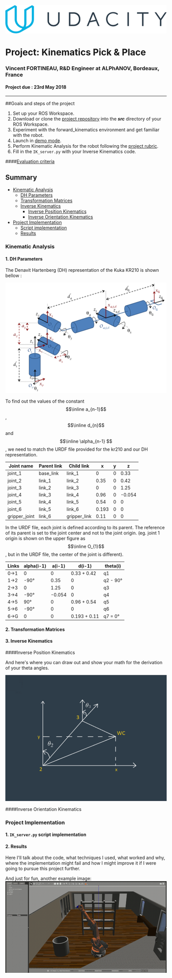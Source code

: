 ![udacity logo](misc/udacity_logo.png)
# Project: Kinematics Pick & Place
### Vincent FORTINEAU, R&D Engineer at ALPhANOV, Bordeaux, France

#### Project due : 23rd May 2018
---


##Goals and steps of the project

1. Set up your ROS Workspace.
2. Download or clone the [project repository](https://github.com/udacity/RoboND-Kinematics-Project) into the ***src*** directory of your ROS Workspace.  
3. Experiment with the forward_kinematics environment and get familiar with the robot.
4. Launch in [demo mode](https://classroom.udacity.com/nanodegrees/nd209/parts/7b2fd2d7-e181-401e-977a-6158c77bf816/modules/8855de3f-2897-46c3-a805-628b5ecf045b/lessons/91d017b1-4493-4522-ad52-04a74a01094c/concepts/ae64bb91-e8c4-44c9-adbe-798e8f688193).
5. Perform Kinematic Analysis for the robot following the [project rubric](https://review.udacity.com/#!/rubrics/972/view).
6. Fill in the `IK_server.py` with your Inverse Kinematics code. 


[//]: # (Image References)

[image1]: ./misc/misc1.png
[image2]: ./misc/misc3.png
[image3]: ./misc/misc2.png
[DH_schema]: ./misc/schema_DH.png

####[Evaluation criteria](https://review.udacity.com/#!/rubrics/972/view)  

## Summary

* [Kinematic Analysis](#part1)
	* [DH Parameters](#1-1)
	* [Transformation Matrices](#1-2)
	* [Inverse Kinematics](#1-3)
		* [Inverse Position Kinematics](#1-3-a)
		* [Inverse Orientation Kinematics](#1-3-b)
* [Project Implementation](#part2)
	* [Script implementation](#2-1)
	* [Results](#2-2)

### Kinematic Analysis <a name="part1"></a>
#### 1. DH Parameters <a name="1-1"></a>

The Denavit Hartenberg (DH) representation of the Kuka KR210 is shown bellow :

![Denavit-Hartenberg representation][DH_schema]

To find out the values of the constant $$\inline a_{n-1}$$, $$\inline d_{n}$$ and $$\inline \alpha_{n-1} $$, we need to match the URDF file provided for the kr210 and our DH representation. 

Joint name | Parent link | Child link | x   | y   | z 
---        | ---         | ---        | --- | --- | ---
joint_1    | base_link   | link_1     | 0   |  0  | 0.33
joint_2    | link_1      | link_2     | 0.35|  0  | 0.42
joint_3    | link_2      | link_3     | 0   |  0  | 1.25
joint_4    | link_3      | link_4     | 0.96|  0  | -0.054
joint_5    | link_4      | link_5     | 0.54|  0  | 0
joint_6    | link_5      | link_6     |0.193|  0  | 0
gripper_joint | link_6   | gripper_link|0.11|  0  | 0

In the URDF file, each joint is defined according to its parent. The reference of its parent is set to the joint center and not to the joint origin. (eg. joint 1 origin is shown on the upper figure as $$\inline O_{1}$$, but in the URDF file, the center of the joint is different).

Links| alpha(i-1) | a(i-1) | d(i-1) | theta(i)
---  | --- | --- | --- | ---
0->1 | 0    | 0    | 0.33 + 0.42 | q1
1->2 | -90° | 0.35 | 0      | q2 - 90° 
2->3 | 0    | 1.25 | 0      | q3
3->4 | -90° |-0.054| 0      | q4
4->5 |  90° | 0 |0.96 + 0.54| q5
5->6 | -90° | 0    | 0      | q6
6->G | 0    | 0 |0.193 + 0.11| q7 = 0°


#### 2. Transformation Matrices <a name="1-2"></a>



#### 3. Inverse Kinematics <a name="1-3"></a>

####Inverse Position Kinematics <a name="1-3-a"></a>
 
And here's where you can draw out and show your math for the derivation of your theta angles. 

![alt text][image2]
 
####Inverse Orientation Kinematics <a name="1-3-b"></a>


### Project Implementation <a name="part2"></a>

#### 1. `IK_server.py` script implementation <a name="2-1"></a>

#### 2. Results <a name="2-2"></a>
Here I'll talk about the code, what techniques I used, what worked and why, where the implementation might fail and how I might improve it if I were going to pursue this project further.  


And just for fun, another example image:
![alt text][image3]


